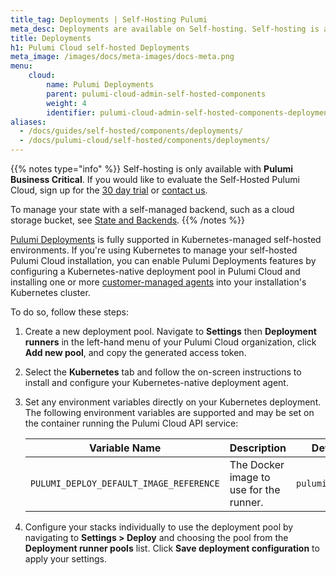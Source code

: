 ```yaml
---
title_tag: Deployments | Self-Hosting Pulumi
meta_desc: Deployments are available on Self-hosting. Self-hosting is available as part of the Pulumi Business Critical Edition.
title: Deployments
h1: Pulumi Cloud self-hosted Deployments
meta_image: /images/docs/meta-images/docs-meta.png
menu:
    cloud:
        name: Pulumi Deployments
        parent: pulumi-cloud-admin-self-hosted-components
        weight: 4
        identifier: pulumi-cloud-admin-self-hosted-components-deployments
aliases:
  - /docs/guides/self-hosted/components/deployments/
  - /docs/pulumi-cloud/self-hosted/components/deployments/
---
```


{{% notes type="info" %}}
Self-hosting is only available with **Pulumi Business Critical**. If you would like to evaluate the Self-Hosted Pulumi Cloud, sign up for the [30 day trial](/product/self-hosted#self-hosted-trial) or [contact us](/contact/).

To manage your state with a self-managed backend, such as a cloud storage bucket, see [State and Backends](/docs/concepts/state/).
{{% /notes %}}

[Pulumi Deployments](/docs/pulumi-cloud/deployments/) is fully supported in Kubernetes-managed self-hosted environments. If you're using Kubernetes to manage your self-hosted Pulumi Cloud installation, you can enable Pulumi Deployments features by configuring a Kubernetes-native deployment pool in Pulumi Cloud and installing one or more [customer-managed agents](/docs/pulumi-cloud/deployments/customer-managed-agents/) into your installation's Kubernetes cluster.

To do so, follow these steps:

1. Create a new deployment pool. Navigate to **Settings** then **Deployment runners** in the left-hand menu of your Pulumi Cloud organization, click **Add new pool**, and copy the generated access token.

1. Select the **Kubernetes** tab and follow the on-screen instructions to install and configure your Kubernetes-native deployment agent.

1. Set any environment variables directly on your Kubernetes deployment. The following environment variables are supported and may be set on the container running the Pulumi Cloud API service:

    | Variable Name                           | Description                            | Default         |
    |-----------------------------------------|-----------------------------------------| --------------- |
    | `PULUMI_DEPLOY_DEFAULT_IMAGE_REFERENCE` | The Docker image to use for the runner. | `pulumi/pulumi` |

1. Configure your stacks individually to use the deployment pool by navigating to **Settings > Deploy** and choosing the pool from the **Deployment runner pools** list. Click **Save deployment configuration** to apply your settings.
